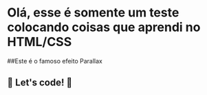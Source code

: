 # Olá, esse é somente um teste colocando coisas que aprendi no HTML/CSS

##Este é o famoso efeito Parallax

## 🚀 Let's code! 🚀
